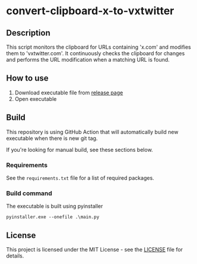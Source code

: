 # convert-clipboard-x-to-vxtwitter

## Description
This script monitors the clipboard for URLs containing 'x.com' and modifies them to 'vxtwitter.com'. It continuously checks the clipboard for changes and performs the URL modification when a matching URL is found.

## How to use
1. Download executable file from [release page](https://github.com/nin9swells/convert-clipboard-x-to-vxtwitter/releases)
2. Open executable

## Build
This repository is using GitHub Action that will automatically build new executable when there is new git tag.

If you're looking for manual build, see these sections below.

### Requirements
See the `requirements.txt` file for a list of required packages.

### Build command 
The executable is built using pyinstaller

```
pyinstaller.exe --onefile .\main.py
```

## License
This project is licensed under the MIT License - see the [LICENSE](LICENSE) file for details.
